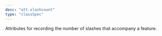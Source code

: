 ```yaml
---
desc: "att.slashcount"
type: "classSpec"
---
```


Attributes for recording the number of slashes that accompany a feature.